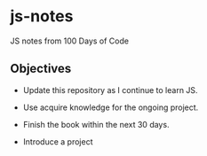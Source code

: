 # js-notes

JS notes from 100 Days of Code

## Objectives

- Update this repository as I continue to learn JS.

- Use acquire knowledge for the ongoing project.

- Finish the book within the next 30 days.

- Introduce a project
